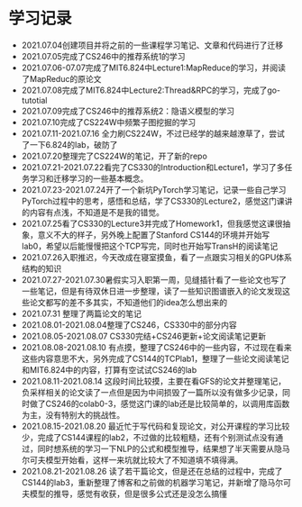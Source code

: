 # 学习记录

- 2021.07.04创建项目并将之前的一些课程学习笔记、文章和代码进行了迁移
- 2021.07.05完成了CS246中的推荐系统1的学习
- 2021.07.06-07.07完成了MIT6.824中Lecture1:MapReduce的学习，并阅读了MapReduc的原论文
- 2021.07.08完成了MIT6.824中Lecture2:Thread&RPC的学习，完成了go-tutotial
- 2021.07.09完成了CS246中的推荐系统2：隐语义模型的学习
- 2021.07.10完成了CS224W中频繁子图挖掘的学习
- 2021.07.11-2021.07.16 全力刷CS224W，不过已经学的越来越潦草了，尝试了一下6.824的lab，破防了
- 2021.07.20整理完了CS224W的笔记，开了新的repo
- 2021.07.21-2021.07.22看完了CS330的Introduction和Lecture1，学习了多任务学习和迁移学习的一些基本概念。
- 2021.07.23-2021.07.24开了一个新坑PyTorch学习笔记，记录一些自己学习PyTorch过程中的思考，感悟和总结，学了CS330的Lecture2，感觉这门课讲的内容有点浅，不知道是不是我的错觉。
- 2021.07.25看了CS330的Lecture3并完成了Homework1，但我感觉这课很抽象，意义不大的样子，另外晚上配置了Stanford CS144的环境并开始写lab0，希望以后能慢慢把这个TCP写完，同时也开始写TransH的阅读笔记
- 2021.07.26入职推迟，今天改成在寝室摸鱼，看了一点跟实习相关的GPU体系结构的知识
- 2021.07.27-2021.07.30暑假实习入职第一周，见缝插针看了一些论文也写了一些笔记，但是有待双休日进一步整理，读了一些知识图谱嵌入的论文发现这些论文都写的差不多其实，不知道他们的idea怎么想出来的
- 2021.07.31 整理了两篇论文的笔记
- 2021.08.01-2021.08.04整理了CS246，CS330中的部分内容
- 2021.08.05-2021.08.07 CS330完结+CS246更新+论文阅读笔记更新
- 2021.08.08-2021.08.10 有点摸，整理了CS246中的一些内容，不过现在看来这些内容意思不大，另外完成了CS144的TCPlab1，整理了一些论文阅读笔记和MIT6.824中的内容，打算有空试试CS246的lab
- 2021.08.11-2021.08.14 这段时间比较摸，主要在看GFS的论文并整理笔记，负采样相关的论文读了一点但是因为中间损毁了一篇所以没有做多少记录，同时做了CS246的colab0-3，感觉这门课的lab还是比较简单的，以调用库函数为主，没有特别大的挑战性。
- 2021.08.15-2021.08.20 最近忙于写代码和复现论文，对公开课程的学习比较少，完成了CS144课程的lab2，不过做的比较粗糙，还有个别测试点没有通过，同时想系统的学习一下NLP的公式和模型推导，结果想了半天需要从隐马尔可夫模型开始看，这样一来坑就比较大了不知道填不填得满。
- 2021.08.21-2021.08.26 读了若干篇论文，但是还在总结的过程中，完成了CS144的lab3，重新整理了博客和之前做的机器学习笔记，并新增了隐马尔可夫模型的推导，感觉有收获，但是很多公式还是没怎么搞懂
